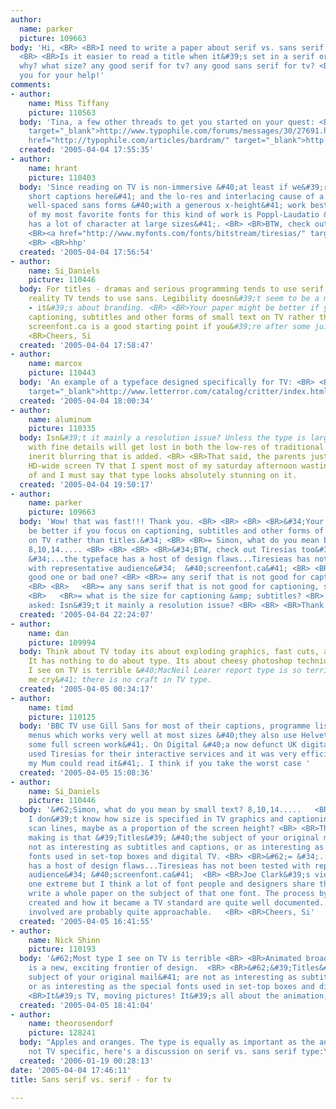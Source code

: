 ```yaml
---
author:
  name: parker
  picture: 109663
body: 'Hi, <BR> <BR>I need to write a paper about serif vs. sans serif -  for tv:
  <BR> <BR>Is it easier to read a title when it&#39;s set in a serif or sans serif?
  why? what size? any good serif for tv? any good sans serif for tv? <BR> <BR> <BR>Thank
  you for your help!'
comments:
- author:
    name: Miss Tiffany
    picture: 110563
  body: 'Tina, a few other threads to get you started on your quest: <BR> <BR><a href="http://www.typophile.com/forums/messages/30/27691.html"
    target="_blank">http://www.typophile.com/forums/messages/30/27691.html</a> <BR><a
    href="http://typophile.com/articles/bardram/" target="_blank">http://typophile.com/articles/bardram/</a>'
  created: '2005-04-04 17:55:35'
- author:
    name: hrant
    picture: 110403
  body: 'Since reading on TV is non-immersive &#40;at least if we&#39;re talking about
    short captions here&#41; and the lo-res and interlacing cause of a lot of fuzz,
    well-spaced sans forms &#40;with a generous x-height&#41; work best I think. One
    of my most favorite fonts for this kind of work is Poppl-Laudatio &#40;which also
    has a lot of character at large sizes&#41;. <BR> <BR>BTW, check out Tiresias too:
    <BR><a href="http://www.myfonts.com/fonts/bitstream/tiresias/" target="_blank">http://www.myfonts.com/fonts/bitstream/tiresias/</a>
    <BR> <BR>hhp'
  created: '2005-04-04 17:56:54'
- author:
    name: Si_Daniels
    picture: 110446
  body: For titles - dramas and serious programming tends to use serif, comedy and
    reality TV tends to use sans. Legibility doesn&#39;t seem to be a major consideration
    - it&#39;s about branding. <BR> <BR>Your paper might be better if you focus on
    captioning, subtitles and other forms of small text on TV rather than titles.
    screenfont.ca is a good starting point if you&#39;re after some juicy quotes.  <BR>
    <BR>Cheers, Si
  created: '2005-04-04 17:58:47'
- author:
    name: marcox
    picture: 110443
  body: 'An example of a typeface designed specifically for TV: <BR> <BR><a href="http://www.letterror.com/catalog/critter/index.html"
    target="_blank">http://www.letterror.com/catalog/critter/index.html</a>'
  created: '2005-04-04 18:00:34'
- author:
    name: aluminum
    picture: 110335
  body: Isn&#39;t it mainly a resolution issue? Unless the type is large, any typeface
    with fine details will get lost in both the low-res of traditional TV and the
    inerit blurring that is added. <BR> <BR>That said, the parents just got a new
    HD-wide screen TV that I spent most of my saturday afternoon wasting away in front
    of and I must say that type looks absolutely stunning on it.
  created: '2005-04-04 19:50:17'
- author:
    name: parker
    picture: 109663
  body: 'Wow! that was fast!!! Thank you. <BR> <BR> <BR> <BR>&#34;Your paper might
    be better if you focus on captioning, subtitles and other forms of small text
    on TV rather than titles.&#34; <BR> <BR>= Simon, what do you mean by small text?
    8,10,14..... <BR> <BR> <BR> <BR>&#34;BTW, check out Tiresias too&#34; <BR> <BR>=
    &#34;...the typeface has a host of design flaws...Tiresieas has not been tested
    with representative audience&#34;  &#40;screenfont.ca&#41; <BR> <BR>So, this is
    good one or bad one? <BR> <BR>= any serif that is not good for captioning, subtitles?
    <BR> <BR>   <BR>= any sans serif that is not good for captioning, subtitles? <BR>
    <BR>   <BR>= what is the size for captioning &amp; subtitles? <BR> <BR>As darrel
    asked: Isn&#39;t it mainly a resolution issue? <BR> <BR> <BR>Thank you!'
  created: '2005-04-04 22:24:07'
- author:
    name: dan
    picture: 109994
  body: Think about TV today its about exploding graphics, fast cuts, and head shots.
    It has nothing to do about type. Its about cheesy photoshop techniques. Most type
    I see on TV is terrible &#40;MacNeil Learer report type is so terrible to make
    me cry&#41; there is no craft in TV type.
  created: '2005-04-05 00:34:17'
- author:
    name: timd
    picture: 110125
  body: 'BBC TV use Gill Sans for most of their captions, programme lists, interactive
    menus which works very well at most sizes &#40;they also use Helvetica Thin for
    some full screen work&#41;. On Digital &#40;a now defunct UK digital tv provider&#41;
    used Tiresias for their interactive services and it was very efficient &#40;ie
    my Mum could read it&#41;. I think if you take the worst case '
  created: '2005-04-05 15:08:36'
- author:
    name: Si_Daniels
    picture: 110446
  body: '&#62;Simon, what do you mean by small text? 8,10,14.....   <BR> <BR>Sorry,
    I don&#39;t know how size is specified in TV graphics and captioning, maybe by
    scan lines, maybe as a proportion of the screen height? <BR> <BR>The point I was
    making is that &#39;Titles&#39; &#40;the subject of your original mail&#41; are
    not as interesting as subtitles and captions, or as interesting as the special
    fonts used in set-top boxes and digital TV. <BR> <BR>&#62;= &#34;...the typeface
    has a host of design flaws...Tiresieas has not been tested with representative
    audience&#34; &#40;screenfont.ca&#41;  <BR> <BR>Joe Clark&#39;s views may be at
    one extreme but I think a lot of font people and designers share them. You could
    write a whole paper on the subject of that one font. The process by which it was
    created and how it became a TV standard are quite well documented. And the people
    involved are probably quite approachable.   <BR> <BR>Cheers, Si'
  created: '2005-04-05 16:41:55'
- author:
    name: Nick Shinn
    picture: 110193
  body: '&#62;Most type I see on TV is terrible <BR> <BR>Animated broadcast typography
    is a new, exciting frontier of design.  <BR> <BR>&#62;&#39;Titles&#39; &#40;the
    subject of your original mail&#41; are not as interesting as subtitles and captions,
    or as interesting as the special fonts used in set-top boxes and digital TV. <BR>
    <BR>It&#39;s TV, moving pictures! It&#39;s all about the animation, not the fonts.'
  created: '2005-04-05 18:41:04'
- author:
    name: theorosendorf
    picture: 128241
  body: "Apples and oranges. The type is equally as important as the animation.\r\n\r\nThough
    not TV specific, here's a discussion on serif vs. sans serif type:\r\nhttp://rosendorf.us/blogdorf/archive/2006/01/18/1456.aspx"
  created: '2006-01-19 00:28:13'
date: '2005-04-04 17:46:11'
title: Sans serif vs. serif - for tv

---
```

